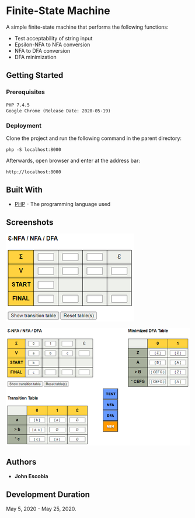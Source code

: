 # Finite-State Machine

A simple finite-state machine that performs the following functions:

* Test acceptability of string input
* Epsilon-NFA to NFA conversion
* NFA to DFA conversion
* DFA minimization

## Getting Started

### Prerequisites

```
PHP 7.4.5
Google Chrome (Release Date: 2020-05-19)
```

### Deployment

Clone the project and run the following command in the parent directory:

```
php -S localhost:8000
```

Afterwards, open browser and enter at the address bar:

```
http://localhost:8000
```

## Built With

* [PHP](https://www.php.net/docs.php) - The programming language used

## Screenshots

![](img/main.png)

![](img/dfaMin.png)

## Authors

* **John Escobia**

## Development Duration

May 5, 2020 - May 25, 2020.
